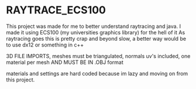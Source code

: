 # RAYTRACE_ECS100

This project was made for me to better understand raytracing and java. I made it using ECS100 (my universities graphics library) for the hell of it
As raytracing goes this is pretty crap and beyond slow, a better way would be to use dx12 or something in c++


3D FILE IMPORTS, 
meshes must be triangulated, normals uv's included, one material per mesh AND MUST BE IN .OBJ format

materials and settings are hard coded because im lazy and moving on from this project.
